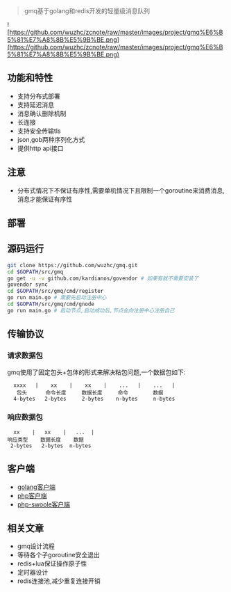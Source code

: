 > gmq基于golang和redis开发的轻量级消息队列

![https://github.com/wuzhc/zcnote/raw/master/images/project/gmq%E6%B5%81%E7%A8%8B%E5%9B%BE.png](https://github.com/wuzhc/zcnote/raw/master/images/project/gmq%E6%B5%81%E7%A8%8B%E5%9B%BE.png)  

## 功能和特性
- 支持分布式部署
- 支持延迟消息
- 消息确认删除机制
- 长连接
- 支持安全传输tls
- json,gob两种序列化方式
- 提供http api接口

## 注意
- 分布式情况下不保证有序性,需要单机情况下且限制一个goroutine来消费消息,消息才能保证有序性

## 部署
## 源码运行
```bash
git clone https://github.com/wuzhc/gmq.git
cd $GOPATH/src/gmq
go get -u -v github.com/kardianos/govendor # 如果有就不需要安装了
govendor sync
cd $GOPATH/src/gmq/cmd/register
go run main.go # 需要先启动注册中心
cd $GOPATH/src/gmq/cmd/gnode
go run main.go # 启动节点,启动成功后,节点会向注册中心注册自己
```

## 传输协议
### 请求数据包
gmq使用了固定包头+包体的形式来解决粘包问题,一个数据包如下:
```
  xxxx   |    xx    |    xx    |    ...   |    ...   |
   包头      命令长度     数据长度     命令        数据
  4-bytes   2-bytes     2-bytes    n-bytes     n-bytes
```
### 响应数据包
```
  xx    |   xx    |   ...  |
响应类型    数据长度    数据
 2-bytes   2-bytes  n-bytes
```

## 客户端
- [golang客户端](https://github.com/wuzhc/gmq-client-go)
- [php客户端](https://github.com/wuzhc/gmq-client-php)
- [php-swoole客户端](https://github.com/wuzhc/gmq-client-swoole)


## 相关文章
- gmq设计流程
- 等待各个子goroutine安全退出
- redis+lua保证操作原子性
- 定时器设计
- redis连接池,减少重复连接开销

